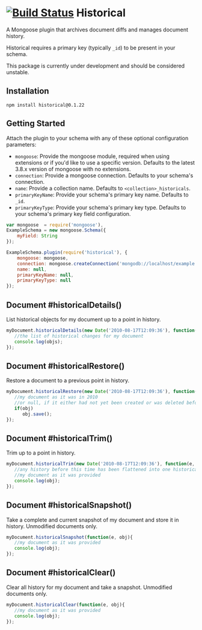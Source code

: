 [![Build Status](https://secure.travis-ci.org/stennettm/historical.png)](http://travis-ci.org/stennettm/historical)
Historical
==========

A Mongoose plugin that archives document diffs and manages document history.

Historical requires a primary key (typically `_id`) to be present in your schema.

This package is currently under development and should be considered unstable.

Installation
------------

`npm install historical@0.1.22`

Getting Started
---------------

Attach the plugin to your schema with any of these optional configuration parameters:

- `mongoose`: Provide the mongoose module, required when using extensions or if you'd like to use a specific version. Defaults to the latest 3.8.x version of mongoose with no extensions.
- `connection`: Provide a mongoose connection. Defaults to your schema's connection.
- `name`: Provide a collection name. Defaults to `<collection>_historicals`.
- `primaryKeyName`: Provide your schema's primary key name. Defaults to `_id`.
- `primaryKeyType`: Provide your schema's primary key type. Defaults to your schema's primary key field configuration.

```javascript
var mongoose  = require('mongoose'),
ExampleSchema = new mongoose.Schema({
    myField: String
});

ExampleSchema.plugin(require('historical'), {
    mongoose: mongoose,
    connection: mongoose.createConnection('mongodb://localhost/example'),
    name: null,
    primaryKeyName: null,
    primaryKeyType: null
});
```

Document #historicalDetails()
---------------------------------------------------------

List historical objects for my document up to a point in history.

```javascript
myDocument.historicalDetails(new Date('2010-08-17T12:09:36'), function(e, objs){
   //the list of historical changes for my document
   console.log(objs);
});
```

Document #historicalRestore()
---------------------------------------------------------

Restore a document to a previous point in history.

```javascript
myDocument.historicalRestore(new Date('2010-08-17T12:09:36'), function(e, obj){
   //my document as it was in 2010
   //or null, if it either had not yet been created or was deleted before this time
   if(obj)
      obj.save();
});
```

Document #historicalTrim()
------------------------------------------------------

Trim up to a point in history.

```javascript
myDocument.historicalTrim(new Date('2010-08-17T12:09:36'), function(e, obj){
   //any history before this time has been flattened into one historical document
   //my document as it was provided
   console.log(obj);
});
```

Document #historicalSnapshot()
-----------------------------------------------

Take a complete and current snapshot of my document and store it in history. Unmodified documents only.

```javascript
myDocument.historicalSnapshot(function(e, obj){
   //my document as it was provided
   console.log(obj);
});
```

Document #historicalClear()
--------------------------------------------

Clear all history for my document and take a snapshot. Unmodified documents only.

```javascript
myDocument.historicalClear(function(e, obj){
   //my document as it was provided
   console.log(obj);
});
```
